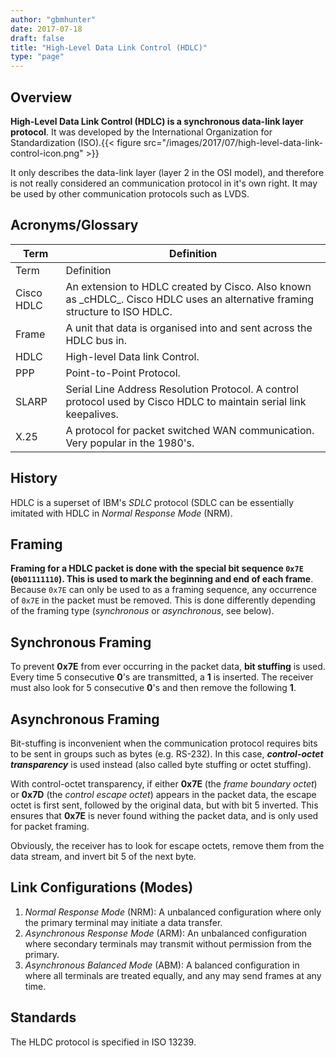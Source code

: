 ```yaml
---
author: "gbmhunter"
date: 2017-07-18
draft: false
title: "High-Level Data Link Control (HDLC)"
type: "page"
---
```


## Overview

**High-Level Data Link Control (HDLC) is a synchronous data-link layer protocol**. It was developed by the International Organization for Standardization (ISO).{{< figure src="/images/2017/07/high-level-data-link-control-icon.png"   >}}

It only describes the data-link layer (layer 2 in the OSI model), and therefore is not really considered an communication protocol in it's own right. It may be used by other communication protocols such as LVDS.

## Acronyms/Glossary

<table>
    <tr>
        <th>Term</th>
        <th>Definition</th>
    </tr>
    <tbody>
        <tr>
            <td>Term</td>
            <td>Definition</td>
        </tr>
        <tr>
            <td>Cisco HDLC</td>
            <td >An extension to HDLC created by Cisco. Also known as _cHDLC_. Cisco HDLC uses an alternative framing structure to ISO HDLC.</td>
        </tr>
        <tr>
            <td>Frame</td>
            <td>A unit that data is organised into and sent across the HDLC bus in.
        </td>
        </tr>
        <tr>
            <td>HDLC</td>
            <td>High-level Data link Control.</td>
        </tr>
        <tr>
            <td>PPP</td>
            <td> Point-to-Point Protocol.</td>
        </tr>
        <tr>
            <td>SLARP</td>
            <td>Serial Line Address Resolution Protocol. A control protocol used by Cisco HDLC to maintain serial link keepalives.</td>
        </tr>
        <tr>
            <td>X.25</td>
            <td>A protocol for packet switched WAN communication. Very popular in the 1980's.</td>
        </tr>
    </tbody>
</table>

## History

HDLC is a superset of IBM's _SDLC_ protocol (SDLC can be essentially imitated with HDLC in _Normal Response Mode_ (NRM).

## Framing

**Framing for a HDLC packet is done with the special bit sequence `0x7E` (`0b01111110`). This is used to mark the beginning and end of each frame**. Because `0x7E` can only be used to as a framing sequence, any occurrence of `0x7E` in the packet must be removed. This is done differently depending of the framing type (_synchronous_ or _asynchronous_, see below).

## Synchronous Framing

To prevent **0x7E** from ever occurring in the packet data, **bit stuffing** is used. Every time 5 consecutive **0**'s are transmitted, a **1** is inserted. The receiver must also look for 5 consecutive **0**'s and then remove the following **1**.

## Asynchronous Framing

Bit-stuffing is inconvenient when the communication protocol requires bits to be sent in groups such as bytes (e.g. RS-232). In this case, _**control-octet transparency**_ is used instead (also called byte stuffing or octet stuffing).

With control-octet transparency, if either **0x7E** (the _frame boundary octet_) or **0x7D** (the _control escape octet_) appears in the packet data, the escape octet is first sent, followed by the original data, but with bit 5 inverted. This ensures that **0x7E** is never found withing the packet data, and is only used for packet framing.

Obviously, the receiver has to look for escape octets, remove them from the data stream, and invert bit 5 of the next byte.

## Link Configurations (Modes)

1. _Normal Response Mode_ (NRM): A unbalanced configuration where only the primary terminal may initiate a data transfer.
1. _Asynchronous Response Mode_ (ARM): An unbalanced configuration where secondary terminals may transmit without permission from the primary.
1. _Asynchronous Balanced Mode_ (ABM): A balanced configuration in where all terminals are treated equally, and any may send frames at any time.

## Standards

The HLDC protocol is specified in ISO 13239.
